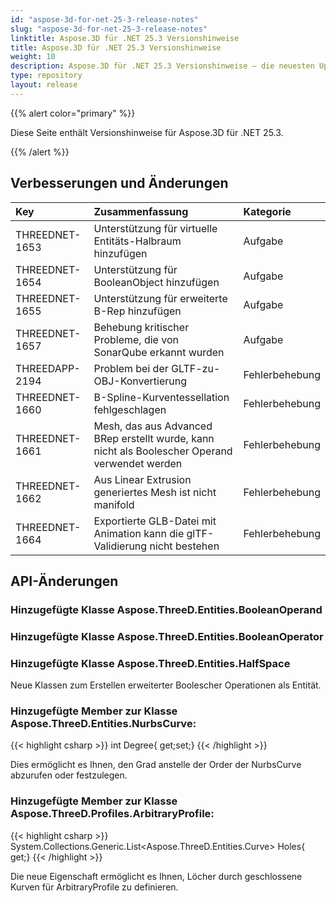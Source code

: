 ```yaml
---
id: "aspose-3d-for-net-25-3-release-notes"
slug: "aspose-3d-for-net-25-3-release-notes"
linktitle: Aspose.3D für .NET 25.3 Versionshinweise
title: Aspose.3D für .NET 25.3 Versionshinweise
weight: 10
description: Aspose.3D für .NET 25.3 Versionshinweise – die neuesten Updates und Fehlerbehebungen.
type: repository
layout: release
---
```


{{% alert color="primary" %}}

Diese Seite enthält Versionshinweise für Aspose.3D für .NET 25.3.

{{% /alert %}}
## **Verbesserungen und Änderungen**
|**Key**|**Zusammenfassung**|**Kategorie**|
| :- | :- | :- |
| THREEDNET-1653 | Unterstützung für virtuelle Entitäts-Halbraum hinzufügen | Aufgabe |
| THREEDNET-1654 | Unterstützung für BooleanObject hinzufügen | Aufgabe |
| THREEDNET-1655 | Unterstützung für erweiterte B-Rep hinzufügen | Aufgabe |
| THREEDNET-1657 | Behebung kritischer Probleme, die von SonarQube erkannt wurden | Aufgabe |
| THREEDAPP-2194 | Problem bei der GLTF-zu-OBJ-Konvertierung | Fehlerbehebung |
| THREEDNET-1660 | B-Spline-Kurventessellation fehlgeschlagen | Fehlerbehebung |
| THREEDNET-1661 | Mesh, das aus Advanced BRep erstellt wurde, kann nicht als Boolescher Operand verwendet werden | Fehlerbehebung |
| THREEDNET-1662 | Aus Linear Extrusion generiertes Mesh ist nicht manifold | Fehlerbehebung |
| THREEDNET-1664 | Exportierte GLB-Datei mit Animation kann die glTF-Validierung nicht bestehen | Fehlerbehebung |

## API-Änderungen ##

### Hinzugefügte Klasse **Aspose.ThreeD.Entities.BooleanOperand**
### Hinzugefügte Klasse **Aspose.ThreeD.Entities.BooleanOperator**
### Hinzugefügte Klasse **Aspose.ThreeD.Entities.HalfSpace**

Neue Klassen zum Erstellen erweiterter Boolescher Operationen als Entität.

### Hinzugefügte Member zur Klasse **Aspose.ThreeD.Entities.NurbsCurve**:

{{< highlight csharp >}}
        int Degree{ get;set;}
{{< /highlight >}}

Dies ermöglicht es Ihnen, den Grad anstelle der Order der NurbsCurve abzurufen oder festzulegen.



### Hinzugefügte Member zur Klasse **Aspose.ThreeD.Profiles.ArbitraryProfile**:

{{< highlight csharp >}}
        System.Collections.Generic.List<Aspose.ThreeD.Entities.Curve> Holes{ get;}
{{< /highlight >}}

Die neue Eigenschaft ermöglicht es Ihnen, Löcher durch geschlossene Kurven für ArbitraryProfile zu definieren.